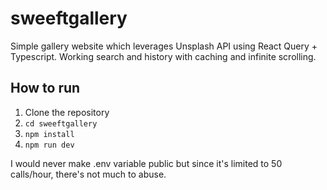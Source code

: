 # sweeftgallery

Simple gallery website which leverages Unsplash API using React Query + Typescript. Working search and history with caching and infinite scrolling. 

## How to run
1. Clone the repository
2. `cd sweeftgallery`
3. `npm install`
4. `npm run dev`

I would never make .env variable public but since it's limited to 50 calls/hour, there's not much to abuse.
